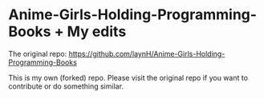 # Anime-Girls-Holding-Programming-Books + My edits

The original repo: https://github.com/laynH/Anime-Girls-Holding-Programming-Books

This is my own (forked) repo. Please visit the original repo if you want to contribute or do something similar.
